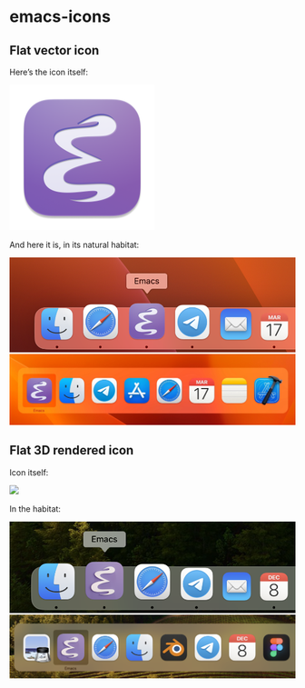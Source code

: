# emacs-icons

## Flat vector icon

Here’s the icon itself:

<img src="flat-svg/Emacs@1024.png" width="256">

And here it is, in its natural habitat:

![emacs-dock](flat-svg/Screenshot-dock.png)
![emacs-cycle](flat-svg/Screenshot-cycle.png)

## Flat 3D rendered icon

Icon itself:

<img src="flat-blender/Emacs@1024.png" width="256">

In the habitat:

![emacs-dock](flat-blender/Screenshot-dock.png)
![emacs-cycle](flat-blender/Screenshot-cycle.png)

